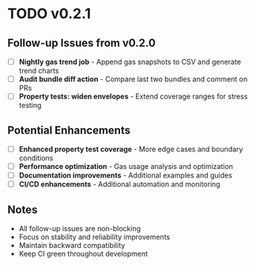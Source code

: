 # TODO v0.2.1

## Follow-up Issues from v0.2.0

- [ ] **Nightly gas trend job** - Append gas snapshots to CSV and generate trend charts
- [ ] **Audit bundle diff action** - Compare last two bundles and comment on PRs
- [ ] **Property tests: widen envelopes** - Extend coverage ranges for stress testing

## Potential Enhancements

- [ ] **Enhanced property test coverage** - More edge cases and boundary conditions
- [ ] **Performance optimization** - Gas usage analysis and optimization
- [ ] **Documentation improvements** - Additional examples and guides
- [ ] **CI/CD enhancements** - Additional automation and monitoring

## Notes

- All follow-up issues are non-blocking
- Focus on stability and reliability improvements
- Maintain backward compatibility
- Keep CI green throughout development
